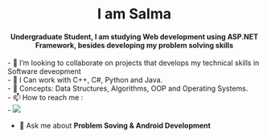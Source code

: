 
<h1 align = center > I am Salma </h1>
<h4 align = center> Undergraduate Student, I am studying Web development using ASP.NET Framework, besides developing my problem solving skills </h4>
<p>
- 🌱 I’m looking to collaborate on projects that develops my technical skills in Software deveopment </br>
- 🔭 I Can work with C++, C#, Python and Java. </br>
- 💬 Concepts: Data Structures, Algorithms, OOP and Operating Systems.</br>
- 📫 How to reach me :</br>
-    <a href="https://www.linkedin.com/in/salma-zakaria-hassan-4a9bbb177/"><img src="https://img.shields.io/badge/linkedin-%230177B5?style=flat&logo=linkedin&logoColor=white"/></a>
</p>

- 💬 Ask me about **Problem Soving & Android Development**
